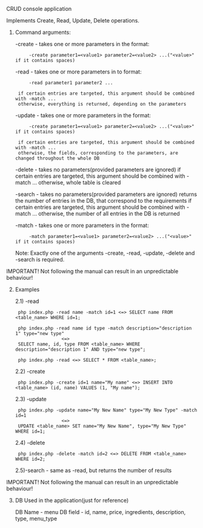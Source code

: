 CRUD console application

Implements Create, Read, Update, Delete operations.

1) Command arguments:
	
	-create - takes one or more parameters in the format:

			-create parameter1=<value1> parameter2=<value2> ...("<value>" if it contains spaces)

	-read - takes one or more parameters in to format:

			-read parameter1 parameter2 ...

		if certain entries are targeted, this argument should be combined with -match ...
		otherwise, everything is returned, depending on the parameters

	-update - takes one or more parameters in the format:

			-create parameter1=<value1> parameter2=<value2> ...("<value>" if it contains spaces)

		if certain entries are targeted, this argument should be combined with -match ...
		otherwise, the fields, corresponding to the parameters, are changed throughout the whole DB

	-delete - takes no parameters(provided parameters are ignored)
		if certain entries are targeted, this argument should be combined with -match ...
		otherwise, whole table is cleared

	-search - takes no parameters(provided parameters are ignored)
		returns the number of entries in the DB, that correspond to the requirements
		if certain entries are targeted, this argument should be combined with -match ...
		otherwise, the number of all entries in the DB is returned

	-match - takes one or more parameters in the format:

			-match parameter1=<value1> parameter2=<value2> ...("<value>" if it contains spaces)

	Note: Exactly one of the arguments -create, -read, -update, -delete and -search is required.


IMPORTANT! Not following the manual can result in an unpredictable behaviour!

2) Examples

	2.1) -read

		php index.php -read name -match id=1 <=> SELECT name FROM <table_name> WHERE id=1;

		php index.php -read name id type -match description="description 1" type="new type"
						<=>
		SELECT name, id, type FROM <table_name> WHERE description="description 1" AND type="new type";

		php index.php -read <=> SELECT * FROM <table_name>;

	2.2) -create
	
		php index.php -create id=1 name="My name" <=> INSERT INTO <table_name> (id, name) VALUES (1, "My name");

	2.3) -update
	
		php index.php -update name="My New Name" type="My New Type" -match id=1
						<=>
		UPDATE <table_name> SET name="My New Name", type="My New Type" WHERE id=1;

	2.4) -delete
	
		php index.php -delete -match id=2 <=> DELETE FROM <table_name> WHERE id=2;

	2.5)-search - same as -read, but returns the number of results


IMPORTANT! Not following the manual can result in an unpredictable behaviour!

3) DB Used in the application(just for reference)

	DB Name - menu
	DB field - id, name, price, ingredients, description, type, menu_type